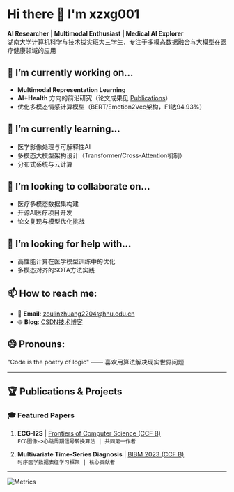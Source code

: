 # Hi there 👋 I'm xzxg001

**AI Researcher | Multimodal Enthusiast | Medical AI Explorer**  
湖南大学计算机科学与技术拔尖班大三学生，专注于多模态数据融合与大模型在医疗健康领域的应用

## 🔭 I’m currently working on...
- **Multimodal Representation Learning** 
- **AI+Health** 方向的前沿研究（论文成果见 [Publications](#-publications)）
- 优化多模态情感计算模型（BERT/Emotion2Vec架构，F1达94.93%）

## 🌱 I’m currently learning...
- 医学影像处理与可解释性AI
- 多模态大模型架构设计（Transformer/Cross-Attention机制）
- 分布式系统与云计算


## 👯 I’m looking to collaborate on...
- 医疗多模态数据集构建
- 开源AI医疗项目开发
- 论文复现与模型优化挑战

## 🤔 I’m looking for help with...
- 高性能计算在医学模型训练中的优化
- 多模态对齐的SOTA方法实践

## 📫 How to reach me:
- 📧 **Email**: zoulinzhuang2204@hnu.edu.cn  
- 🌐 **Blog**: [CSDN技术博客](https://blog.csdn.net/xzxg001)

## 😄 Pronouns:
"Code is the poetry of logic" —— 喜欢用算法解决现实世界问题

---

## 🏆 Publications & Projects
### 🎓 Featured Papers
1. **ECG-I2S** | [Frontiers of Computer Science (CCF B)](https://link.springer.com/article/10.1007/s11704-024-40990-x)  
   `ECG图像->心跳周期信号转换算法 | 共同第一作者`

2. **Multivariate Time-Series Diagnosis** | [BIBM 2023 (CCF B)](https://ieeexplore.ieee.org/document/XXXXXXX)  
   `时序医学数据表征学习框架 | 核心贡献者`

---

![Metrics](https://metrics.lecoq.io/xzxg001?template=classic&base.activity=0&base.community=0&achievements=1&repositories=1&calendar=1&base=header%2C%20activity%2C%20community%2C%20repositories%2C%20metadata&base.indepth=false&base.hireable=false&base.skip=false&repositories.batch=100&repositories.forks=false&repositories.affiliations=owner&repositories=false&repositories.pinned=0&repositories.starred=0&repositories.random=0&repositories.order=featured%2C%20pinned%2C%20starred%2C%20random&calendar=false&calendar.limit=1&achievements=false&achievements.threshold=C&achievements.secrets=true&achievements.display=detailed&achievements.limit=0&config.timezone=Asia%2FChangsha&config.octicon=true)

